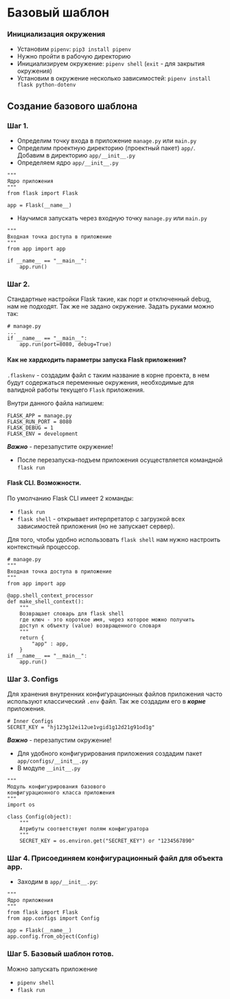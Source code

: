 # Базовый шаблон
### Инициализация окружения
* Установим ```pipenv```: ```pip3 install pipenv```
* Нужно пройти в рабочую директорию
* Инициализируем окружение: ```pipenv shell``` (```exit``` - для закрытия окружения)
* Установим в окружение несколько зависимостей: 
```pipenv install flask python-dotenv```
  
## Создание базового шаблона
### Шаг 1.
* Определим точку входа в приложение ```manage.py``` или ```main.py```
* Определим проектную директорию (проектный пакет) ```app/```. 
  Добавим в директорию ```app/__init__.py```
* Определяем ядро ```app/__init__.py```
```
"""
Ядро приложения
"""
from flask import Flask

app = Flask(__name__)

```

* Научимся запускать через входную точку ```manage.py``` или ```main.py```
```
"""
Входная точка доступа в приложение
"""
from app import app

if __name__ == "__main__":
    app.run()
```
### Шаг 2.
Стандартные настройки Flask такие, как порт и отключенный debug, нам не подходят. 
Так же не задано окружение.
Задать руками можно так:
```
# manage.py
...
if __name__ == "__main__":
    app.run(port=8080, debug=True)
```
#### Как не хардкодить параметры запуска Flask приложения?
```.flaskenv``` - создадим файл с таким название в корне проекта, в нем будут содержаться 
переменные окружения, необходимые для валидной работы текущего ```Flask``` приложения.

Внутри данного файла напишем:
```
FLASK_APP = manage.py
FLASK_RUN_PORT = 8080
FLASK_DEBUG = 1
FLASK_ENV = development
```
***Важно*** - перезапустите окружение!
* После перезапуска-подъем приложения осуществляется командной ```flask run```

#### Flask CLI. Возможности.
По умолчанию Flask CLI имеет 2 команды:
* ```flask run```
* ```flask shell``` - открывает интерпретатор с загрузкой всех зависимостей приложения (но не запускает сервер).

Для того, чтобы удобно использовать ```flask shell``` нам нужно настроить контекстный процессор.

```
# manage.py
"""
Входная точка доступа в приложение
"""
from app import app

@app.shell_context_processor
def make_shell_context():
    """
    Возвращает словарь для flask shell
    где ключ - это короткое имя, через которое можно получить
    доступ к объекту (value) возвращенного словаря
    """
    return {
        "app" : app,
    }
if __name__ == "__main__":
    app.run()
```
### Шаг 3. Configs
Для хранения внутренних конфигурационных файлов приложения часто используют классический ```.env``` файл. 
Так же создадим его в ***корне*** приложения.
```
# Inner Configs
SECRET_KEY = "hj123g12ei12ue1vgid1g12d21g91od1g"
```
***Важно*** - перезапустим окружение!
* Для удобного конфигурирования приложения создадим пакет ```app/configs/__init__.py```
* В модуле ```__init__.py```
```
"""
Модуль конфигурирования базового 
конфигурационного класса приложения
"""
import os

class Config(object):
    """
    Атрибуты соответствуют полям конфигуратора
    """
    SECRET_KEY = os.environ.get("SECRET_KEY") or "1234567890"
```
### Шаг 4. Присоединяем конфигурационный файл для объекта app.
* Заходим в ```app/__init__.py```:
```
"""
Ядро приложения
"""
from flask import Flask
from app.configs import Config

app = Flask(__name__)
app.config.from_object(Config)
```
### Шаг 5. Базовый шаблон готов.
Можно запускать приложение
* ```pipenv shell```
* ```flask run```